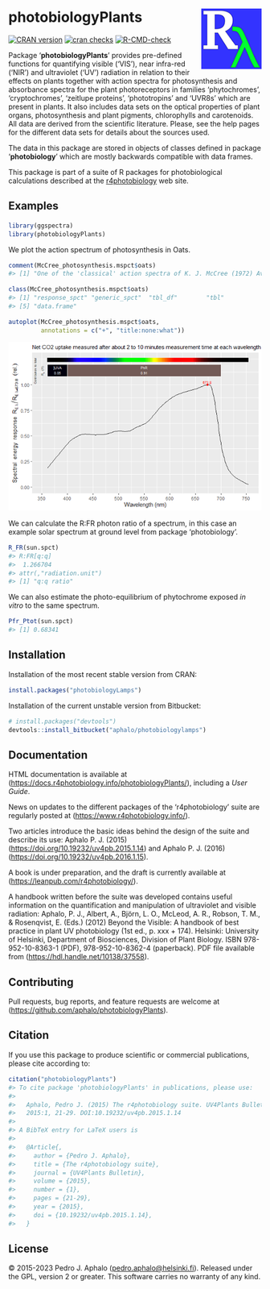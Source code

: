 
# photobiologyPlants <img src="man/figures/logo.png" align="right" width="120" />

<!-- badges: start -->

[![CRAN
version](https://www.r-pkg.org/badges/version-last-release/photobiologyPlants)](https://cran.r-project.org/package=photobiologyPlants)
[![cran
checks](https://cranchecks.info/badges/worst/photobiologyPlants)](https://cran.r-project.org/web/checks/check_results_photobiologyPlants.html)
[![R-CMD-check](https://github.com/aphalo/photobiologyPlants/workflows/R-CMD-check/badge.svg)](https://github.com/aphalo/photobiologyPlants/actions)
<!-- badges: end -->

Package ‘**photobiologyPlants**’ provides pre-defined functions for
quantifying visible (‘VIS’), near infra-red (‘NIR’) and ultraviolet
(‘UV’) radiation in relation to their effects on plants together with
action spectra for photosynthesis and absorbance spectra for the plant
photoreceptors in families ‘phytochromes’, ‘cryptochromes’, ‘zeitlupe
proteins’, ‘phototropins’ and ‘UVR8s’ which are present in plants. It
also includes data sets on the optical properties of plant organs,
photosynthesis and plant pigments, chlorophylls and carotenoids. All
data are derived from the scientific literature. Please, see the help
pages for the different data sets for details about the sources used.

The data in this package are stored in objects of classes defined in
package ‘**photobiology**’ which are mostly backwards compatible with
data frames.

This package is part of a suite of R packages for photobiological
calculations described at the
[r4photobiology](https://www.r4photobiology.info) web site.

## Examples

``` r
library(ggspectra)
library(photobiologyPlants)
```

We plot the action spectrum of photosynthesis in Oats.

``` r
comment(McCree_photosynthesis.mspct$oats)
#> [1] "One of the 'classical' action spectra of K. J. McCree (1972) Avena sativa L. var. Coronado."
```

``` r
class(McCree_photosynthesis.mspct$oats)
#> [1] "response_spct" "generic_spct"  "tbl_df"        "tbl"          
#> [5] "data.frame"
```

``` r
autoplot(McCree_photosynthesis.mspct$oats, 
         annotations = c("+", "title:none:what"))
```

![](man/figures/README-example1a-1.png)<!-- -->

We can calculate the R:FR photon ratio of a spectrum, in this case an
example solar spectrum at ground level from package ‘photobiology’.

``` r
R_FR(sun.spct)
#> R:FR[q:q] 
#>  1.266704 
#> attr(,"radiation.unit")
#> [1] "q:q ratio"
```

We can also estimate the photo-equilibrium of phytochrome exposed *in
vitro* to the same spectrum.

``` r
Pfr_Ptot(sun.spct)
#> [1] 0.68341
```

## Installation

Installation of the most recent stable version from CRAN:

``` r
install.packages("photobiologyLamps")
```

Installation of the current unstable version from Bitbucket:

``` r
# install.packages("devtools")
devtools::install_bitbucket("aphalo/photobiologylamps")
```

## Documentation

HTML documentation is available at
(<https://docs.r4photobiology.info/photobiologyPlants/>), including a
*User Guide*.

News on updates to the different packages of the ‘r4photobiology’ suite
are regularly posted at (<https://www.r4photobiology.info/>).

Two articles introduce the basic ideas behind the design of the suite
and describe its use: Aphalo P. J. (2015)
(<https://doi.org/10.19232/uv4pb.2015.1.14>) and Aphalo P. J. (2016)
(<https://doi.org/10.19232/uv4pb.2016.1.15>).

A book is under preparation, and the draft is currently available at
(<https://leanpub.com/r4photobiology/>).

A handbook written before the suite was developed contains useful
information on the quantification and manipulation of ultraviolet and
visible radiation: Aphalo, P. J., Albert, A., Björn, L. O., McLeod, A.
R., Robson, T. M., & Rosenqvist, E. (Eds.) (2012) Beyond the Visible: A
handbook of best practice in plant UV photobiology (1st ed., p. xxx +
174). Helsinki: University of Helsinki, Department of Biosciences,
Division of Plant Biology. ISBN 978-952-10-8363-1 (PDF),
978-952-10-8362-4 (paperback). PDF file available from
(<https://hdl.handle.net/10138/37558>).

## Contributing

Pull requests, bug reports, and feature requests are welcome at
(<https://github.com/aphalo/photobiologyPlants>).

## Citation

If you use this package to produce scientific or commercial
publications, please cite according to:

``` r
citation("photobiologyPlants")
#> To cite package 'photobiologyPlants' in publications, please use:
#> 
#>   Aphalo, Pedro J. (2015) The r4photobiology suite. UV4Plants Bulletin,
#>   2015:1, 21-29. DOI:10.19232/uv4pb.2015.1.14
#> 
#> A BibTeX entry for LaTeX users is
#> 
#>   @Article{,
#>     author = {Pedro J. Aphalo},
#>     title = {The r4photobiology suite},
#>     journal = {UV4Plants Bulletin},
#>     volume = {2015},
#>     number = {1},
#>     pages = {21-29},
#>     year = {2015},
#>     doi = {10.19232/uv4pb.2015.1.14},
#>   }
```

## License

© 2015-2023 Pedro J. Aphalo (<pedro.aphalo@helsinki.fi>). Released under
the GPL, version 2 or greater. This software carries no warranty of any
kind.
